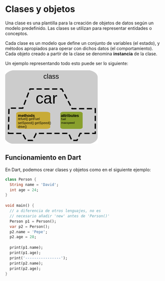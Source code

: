 # Clases y objetos

Una clase es una plantilla para la creación de objetos de datos según un modelo predefinido. Las clases se utilizan para representar entidades o conceptos. 

Cada clase es un modelo que define un conjunto de variables (el estado), y métodos apropiados para operar con dichos datos (el comportamiento). Cada objeto creado a partir de la clase se denomina **instancia** de la clase.

Un ejemplo representando todo esto puede ser lo siguiente:

![Car Class](/images/car_class.png?raw=true "Car Class")

## Funcionamiento en Dart

En Dart, podemos crear clases y objetos como en el siguiente ejemplo:

```dart
class Person {
  String name = 'David';
  int age = 24;
}

void main() {
  // a diferencia de otros lenguajes, no es 
  // necesario añadir 'new' antes de 'Person()'
  Person p1 = Person();
  var p2 = Person(); 
  p2.name = 'Pepe';
  p2.age = 28;
  
  print(p1.name);
  print(p1.age);
  print('----------------');
  print(p2.name);
  print(p2.age);
}
```